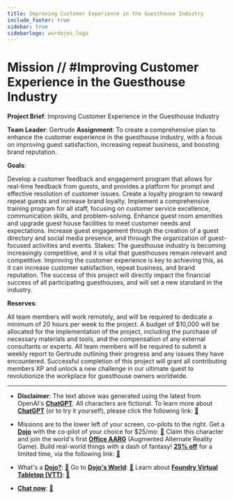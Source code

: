 ```yaml
---
title: Improving Customer Experience in the Guesthouse Industry
include_footer: true
sidebar: true
sidebarlogo: wordojos_logo
---
```

# Mission // #Improving Customer Experience in the Guesthouse Industry

**Project Brief**: Improving Customer Experience in the Guesthouse Industry

**Team Leader**: Gertrude
**Assignment**: To create a comprehensive plan to enhance the customer experience in the guesthouse industry, with a focus on improving guest satisfaction, increasing repeat business, and boosting brand reputation.

**Goals**:

Develop a customer feedback and engagement program that allows for real-time feedback from guests, and provides a platform for prompt and effective resolution of customer issues.
Create a loyalty program to reward repeat guests and increase brand loyalty.
Implement a comprehensive training program for all staff, focusing on customer service excellence, communication skills, and problem-solving.
Enhance guest room amenities and upgrade guest house facilities to meet customer needs and expectations.
Increase guest engagement through the creation of a guest directory and social media presence, and through the organization of guest-focused activities and events.
Stakes: The guesthouse industry is becoming increasingly competitive, and it is vital that guesthouses remain relevant and competitive. Improving the customer experience is key to achieving this, as it can increase customer satisfaction, repeat business, and brand reputation. The success of this project will directly impact the financial success of all participating guesthouses, and will set a new standard in the industry.

**Reserves**:

All team members will work remotely, and will be required to dedicate a minimum of 20 hours per week to the project.
A budget of $10,000 will be allocated for the implementation of the project, including the purchase of necessary materials and tools, and the compensation of any external consultants or experts.
All team members will be required to submit a weekly report to Gertrude outlining their progress and any issues they have encountered.
Successful completion of this project will grant all contributing members XP and unlock a new challenge in our ultimate quest to revolutionize the workplace for guesthouse owners worldwide.

---

* **Disclaimer**: The text above was generated using the latest from OpenAI's [**ChatGPT**](https://openai.com/blog/chatgpt/).  All characters are fictional.  To learn more about [**ChatGPT**](https://openai.com/blog/chatgpt/) (or to try it yourself), please click the following link: [:closed_book:](https://openai.com/blog/chatgpt/)

* Missions are to the lower left of your screen, co-pilots to the right. Get a [**Dojo**](https://workmates.live/marketplace) with the co-pilot of your choice for $25/mo: [:green_book:](https://workmates.live/marketplace)  Claim this character and join the world's first [**Office AARG**](https://dojos.world) (Augmented Alternate Reality Game). Build real-world things with a dash of fantasy! [**25% off**](https://blog.workmates.live/deal-on-a-dojo) for a limited time, via the following link: [:green_book:](https://blog.workmates.live/deal-on-a-dojo) 

* What's a [**Dojo?**](https://workdojos.com): [:blue_book:](https://workdojos.com)  Go to [**Dojo's World**](https://dojos.world): [:blue_book:](https://dojos.world)  Learn about [**Foundry Virtual Tabletop (VTT)**](https://foundryvtt.com): [:closed_book:](https://foundryvtt.com/)

* [**Chat now**](https://chat.workmates.live/channel/support): [:ledger:](https://chat.workmates.live/channel/support)